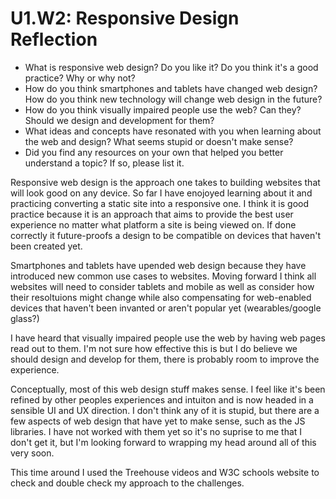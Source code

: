 # U1.W2: Responsive Design Reflection

* What is responsive web design? Do you like it?  Do you think it's a good practice? Why or why not?
* How do you think smartphones and tablets have changed web design? How do you think new technology will change web design in the future?
* How do you think visually impaired people use the web? Can they? Should we design and development for them?
* What ideas and concepts have resonated with you when learning about the web and design? What seems stupid or doesn't make sense?
* Did you find any resources on your own that helped you better understand a topic? If so, please list it.

Responsive web design is the approach one takes to building websites that will look good on any device. So far I have enojoyed learning about it and practicing converting a static site into a responsive one. I think it is good practice because it is an approach that aims to provide the best user experience no matter what platform a site is being viewed on. If done correctly it future-proofs a design to be compatible on devices that haven't been created yet.

Smartphones and tablets have upended web design because they have introduced new common use cases to websites. Moving forward I think all websites will need to consider tablets and mobile as well as consider how their resoltuions might change while also compensating for web-enabled devices that haven't been invanted or aren't popular yet (wearables/google glass?)

I have heard that visually impaired people use the web by having web pages read out to them. I'm not sure how effective this is but I do believe we should design and develop for them, there is probably room to improve the experience.

Conceptually, most of this web design stuff makes sense. I feel like it's been refined by other peoples experiences and intuiton and is now headed in a sensible UI and UX direction. I don't think any of it is stupid, but there are a few aspects of web design that have yet to make sense, such as the JS libraries. I have not worked with them yet so it's no suprise to me that I don't get it, but I'm looking forward to wrapping my head around all of this very soon.

This time around I used the Treehouse videos and W3C schools website to check and double check my approach to the challenges.